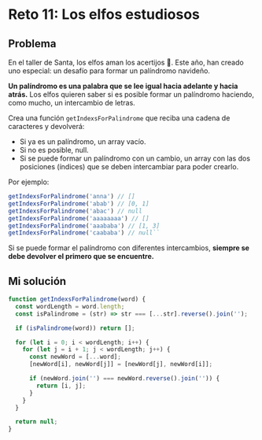# Reto 11: Los elfos estudiosos

## Problema

En el taller de Santa, los elfos aman los acertijos 🧠. Este año, han creado uno especial: un desafío para formar un palíndromo navideño.

**Un palíndromo es una palabra que se lee igual hacia adelante y hacia atrás.** Los elfos quieren saber si es posible formar un palíndromo haciendo, como mucho, un intercambio de letras.

Crea una función `getIndexsForPalindrome` que reciba una cadena de caracteres y devolverá:

- Si ya es un palíndromo, un array vacío.
- Si no es posible, null.
- Si se puede formar un palíndromo con un cambio, un array con las dos posiciones (índices) que se deben intercambiar para poder crearlo.

Por ejemplo:

```js
getIndexsForPalindrome('anna') // []
getIndexsForPalindrome('abab') // [0, 1]
getIndexsForPalindrome('abac') // null
getIndexsForPalindrome('aaaaaaaa') // []
getIndexsForPalindrome('aaababa') // [1, 3]
getIndexsForPalindrome('caababa') // null``
```

Si se puede formar el palíndromo con diferentes intercambios, **siempre se debe devolver el primero que se encuentre.**

## Mi solución

```js
function getIndexsForPalindrome(word) {
  const wordLength = word.length;
  const isPalindrome = (str) => str === [...str].reverse().join('');

  if (isPalindrome(word)) return [];

  for (let i = 0; i < wordLength; i++) {
    for (let j = i + 1; j < wordLength; j++) {
      const newWord = [...word];
      [newWord[i], newWord[j]] = [newWord[j], newWord[i]];

      if (newWord.join('') === newWord.reverse().join('')) {
        return [i, j];
      }
    }
  }

  return null;
}
```
